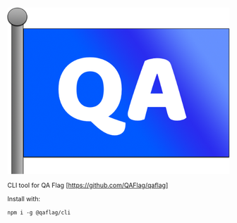 ![QA Flag](/assets/qaflag.png)

CLI tool for QA Flag [https://github.com/QAFlag/qaflag]

Install with:

```
npm i -g @qaflag/cli
```
